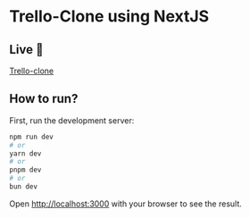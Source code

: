 # Trello-Clone using NextJS

## Live 🎈
[Trello-clone](https://trello-clone-pradeept.netlify.app)

## How to run?

First, run the development server:

```bash
npm run dev
# or
yarn dev
# or
pnpm dev
# or
bun dev
```

Open [http://localhost:3000](http://localhost:3000) with your browser to see the result.






